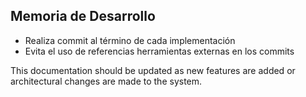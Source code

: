 ## Memoria de Desarrollo

- Realiza commit al término de cada implementación 
- Evita el uso de referencias herramientas externas en los commits

This documentation should be updated as new features are added or architectural changes are made to the system.